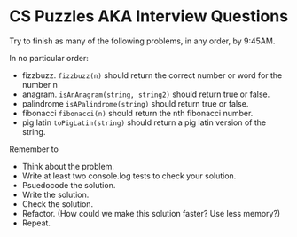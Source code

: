 # CS Puzzles AKA Interview Questions

Try to finish as many of the following problems, in any order, by 9:45AM.

In no particular order:

- fizzbuzz. `fizzbuzz(n)` should return the correct number or word for the number n
- anagram. `isAnAnagram(string, string2)` should return true or false.
- palindrome `isAPalindrome(string)` should return true or false.
- fibonacci `fibonacci(n)` should return the nth fibonacci number.
- pig latin `toPigLatin(string)` should return a pig latin version of the string.

Remember to

- Think about the problem.
- Write at least two console.log tests to check your solution.
- Psuedocode the solution.
- Write the solution.
- Check the solution.
- Refactor. (How could we make this solution faster? Use less memory?)
- Repeat.
